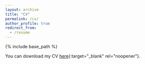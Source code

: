```yaml
---
layout: archive
title: "CV"
permalink: /cv/
author_profile: true
redirect_from:
  - /resume
---
```


{% include base_path %}

You can download my CV [here](https://davidwjang.github.io/files/David_Jang_CV.pdf){:target="_blank" rel="noopener"}.

<style>
/* Only resize the element if PDF is embedded */
.pdfobject-container {
   width: 450px;
   height: 400px;
}
</style>

<div id="my-pdf"></div>

<script src="{{ base_path }}/assets/js/pdfobject.js"></script>

<script>
  var options = {
     width: "40rem",
     height: "35rem",
     fallbackLink: false
  };
  PDFObject.embed("https://davidwjang.github.io/files/David_Jang_CV.pdf", "#my-pdf", options);
</script>



<!---
<embed src="{{ site.baseurl }}/files/David_Jang_CV.pdf" width="450" height="700" type='application/pdf'>
--->
